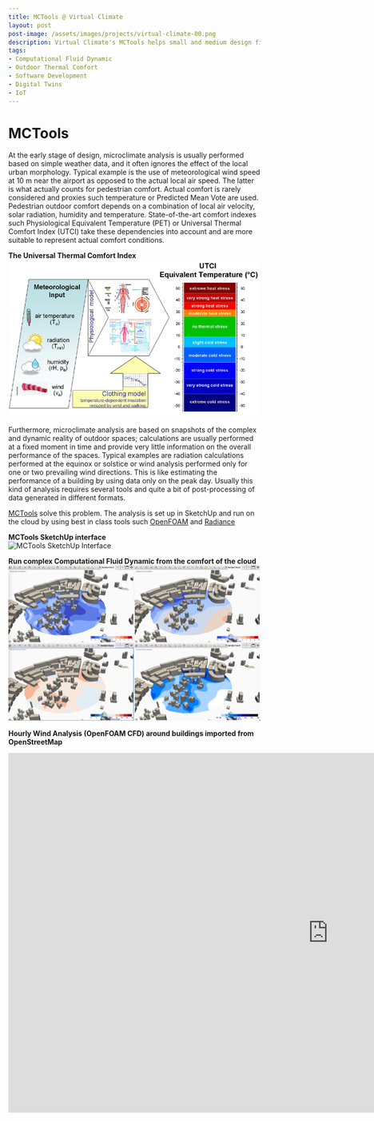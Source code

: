 ```yaml
---
title: MCTools @ Virtual Climate
layout: post
post-image: /assets/images/projects/virtual-climate-00.png
description: Virtual Climate's MCTools helps small and medium design firms deliver complex outdoor comfort analyses via a simple SketchUp interface. Access virtually unlimited resources on the cloud for CFD analysis without ever leaving SketchUp
tags:
- Computational Fluid Dynamic
- Outdoor Thermal Comfort
- Software Development
- Digital Twins
- IoT
---
```


# MCTools
At the early stage of design, microclimate analysis is usually performed based on simple weather data, and it often ignores the effect of the local urban morphology. Typical example is the use of meteorological wind speed at 10 m near the airport as opposed to the actual local air speed. The latter is what actually counts for pedestrian comfort.
Actual comfort is rarely considered and proxies such temperature or Predicted Mean Vote are used. Pedestrian outdoor comfort depends on a combination of local air velocity, solar radiation, humidity and temperature. State-of-the-art comfort indexes such Physiological Equivalent Temperature (PET) or Universal Thermal Comfort Index (UTCI) take these dependencies into account and are more suitable to represent actual comfort conditions.

**The Universal Thermal Comfort Index**<br>
![UTCI](/assets/images/projects/virtual-climate-UTCI.png)

Furthermore, microclimate analysis are based on snapshots of the complex and dynamic reality of outdoor spaces; calculations are usually performed at a fixed moment in time and provide very little information on the overall performance of the spaces. Typical examples are radiation calculations performed at the equinox or solstice or wind analysis performed only for one or two prevailing wind directions. This is like estimating the performance of a building by using data only on the peak day.
Usually this kind of analysis requires several tools and quite a bit of post-processing of data generated in different formats.

[MCTools](https://www.virtual-climate.com) solve this problem. The analysis is set up in SketchUp and run on the cloud by using best in class tools such [OpenFOAM](https://openfoam.org/) and [Radiance](https://www.radiance-online.org/)

**MCTools SketchUp interface**<br>
![MCTools SketchUp Interface](/assets/images/projects/virtual-climate-01.png)

**Run complex Computational Fluid Dynamic from the comfort of the cloud**<br>
![CFD analysis](/assets/images/projects/virtual-climate-02.png)

**Hourly Wind Analysis (OpenFOAM CFD) around buildings imported from OpenStreetMap**<br>
<iframe width="1280" height="720" src="https://www.youtube.com/embed/jXbAPUIa5g0" title="YouTube video player" frameborder="0" allow="accelerometer; autoplay; clipboard-write; encrypted-media; gyroscope; picture-in-picture" allowfullscreen></iframe>